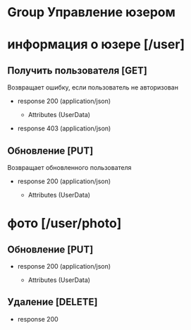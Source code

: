 # Group Управление юзером

# информация о юзере [/user]

## Получить пользователя [GET]

Возвращает ошибку, если пользователь не авторизован

  + response 200 (application/json)

    + Attributes (UserData)

  + response 403 (application/json)

## Обновление [PUT]

Возвращает обновленного пользователя

  + response 200 (application/json)

    + Attributes (UserData)

# фото [/user/photo]

## Обновление [PUT]

  + response 200 (application/json)

    + Attributes (UserData)

## Удаление [DELETE]

  + response 200
